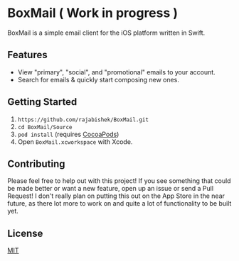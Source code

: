 # BoxMail ( Work in progress )

BoxMail is a simple email client for the iOS platform written in Swift.

## Features

* View "primary", "social", and "promotional" emails to your account.
* Search for emails & quickly start composing new ones.

## Getting Started

1. `https://github.com/rajabishek/BoxMail.git`
2. `cd BoxMail/Source`
3. `pod install` (requires [CocoaPods](https://cocoapods.org))
4. Open `BoxMail.xcworkspace` with Xcode.

## Contributing

Please feel free to help out with this project! If you see something that could be made better or want a new feature, open up an issue or send a Pull Request! I don't really plan on putting this out on the App Store in the near future, as there lot more to work on and quite a lot of functionality to be built yet.

## License

[MIT](LICENSE)